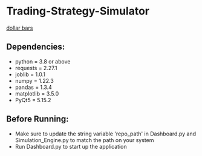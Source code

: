# Trading-Strategy-Simulator
[dollar bars](https://towardsdatascience.com/advanced-candlesticks-for-machine-learning-ii-volume-and-dollar-bars-6cda27e3201d)
## Dependencies:
* python = 3.8 or above
* requests = 2.27.1
* joblib = 1.0.1
* numpy = 1.22.3
* pandas = 1.3.4
* matplotlib = 3.5.0
* PyQt5 = 5.15.2

## Before Running:
* Make sure to update the string variable 'repo_path' in Dashboard.py and Simulation_Engine.py to match the path on your system
* Run Dashboard.py to start up the application
